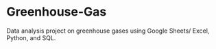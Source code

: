 # Greenhouse-Gas
Data analysis project on greenhouse gases using Google Sheets/ Excel, Python, and SQL.
